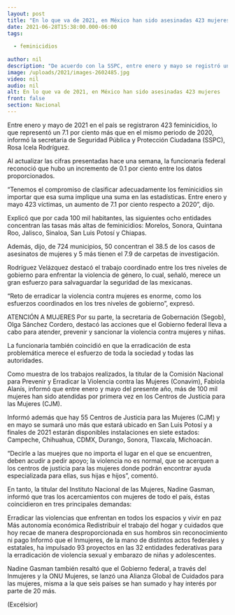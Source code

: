 ```yaml
---
layout: post
title: "En lo que va de 2021, en México han sido asesinadas 423 mujeres"
date: 2021-06-28T15:38:00.000-06:00
tags:
  
  - feminicidios
  
author: nil
description: "De acuerdo con la SSPC, entre enero y mayo se registró un alza de 7.1% de este delito respecto a 2020; Segob, Conavim e Inmujeres destacan acciones para atender violencia de género"
image: /uploads/2021/images-2602485.jpg
video: nil
audio: nil
alt: En lo que va de 2021, en México han sido asesinadas 423 mujeres
front: false
section: Nacional
---
```


Entre enero y mayo de 2021 en el país se registraron 423 feminicidios, lo que representó un 7.1 por ciento más que en el mismo periodo de 2020, informó la secretaria de Seguridad Pública y Protección Ciudadana (SSPC), Rosa Icela Rodríguez.

Al actualizar las cifras presentadas hace una semana, la funcionaria federal reconoció que hubo un incremento de 0.1 por ciento entre los datos proporcionados.

“Tenemos el compromiso de clasificar adecuadamente los feminicidios sin importar que esa suma implique una suma en las estadísticas. Entre enero y mayo 423 víctimas, un aumento de 7.1 por ciento respecto a 2020”, dijo.

Explicó que por cada 100 mil habitantes, las siguientes ocho entidades concentran las tasas más altas de feminicidios: Morelos, Sonora, Quintana Roo, Jalisco, Sinaloa, San Luis Potosí y Chiapas.

Además, dijo, de 724 municipios, 50 concentran el 38.5 de los casos de asesinatos de mujeres y 5 más tienen el 7.9 de carpetas de investigación.

Rodríguez Velázquez destacó el trabajo coordinado entre los tres niveles de gobierno para enfrentar la violencia de género, lo cual, señaló, merece un gran esfuerzo para salvaguardar la seguridad de las mexicanas.

“Reto de erradicar la violencia contra mujeres es enorme, como los esfuerzos coordinados en los tres niveles de gobierno”, expresó.

ATENCIÓN A MUJERES
Por su parte, la secretaria de Gobernación (Segob), Olga Sánchez Cordero, destacó las acciones que el Gobierno federal lleva a cabo para atender, prevenir y sancionar la violencia contra mujeres y niñas.

La funcionaria también coincidió en que la erradicación de esta problemática merece el esfuerzo de toda la sociedad y todas las autoridades.

Como muestra de los trabajos realizados, la titular de la Comisión Nacional para Prevenir y Erradicar la Violencia contra las Mujeres (Conavim), Fabiola Alanís, informó que entre enero y mayo del presente año, más de 100 mil mujeres han sido atendidas por primera vez en los Centros de Justicia para las Mujeres (CJM).

Informó además que hay 55 Centros de Justicia para las Mujeres (CJM) y en mayo se sumará uno más que estará ubicado en San Luis Potosí y a finales de 2021 estarán disponibles instalaciones en siete estados: Campeche, Chihuahua, CDMX, Durango, Sonora, Tlaxcala, Michoacán.


“Decirle a las muejres que no importa el lugar en el que se encuentren, deben acudir a pedir apoyo; la violencia no es normal, que se acerquen a los centros de justicia para las mujeres donde podrán encontrar ayuda especializada para ellas, sus hijas e hijos”, comentó.

En tanto, la titular del Instituto Nacional de las Mujeres, Nadine Gasman, informó que tras los acercamientos con mujeres de todo el país, éstas coincidieron en tres principales demandas:

Erradicar las violencias que enfrentan en todos los espacios y vivir en paz
Más autonomía económica
Redistribuir el trabajo del hogar y cuidados que hoy recae de manera desproporcionada en sus hombros sin reconocimiento ni pago
Informó que el Inmujeres,  de la mano de distintos actos federales y estatales, ha impulsado 93 proyectos en las 32 entidades federativas para la erradicación de violencia sexual y embarazo de niñas y adolescentes.

Nadine Gasman también resaltó que el Gobierno federal, a través del Inmujeres y la ONU Mujeres, se lanzó una Alianza Global de Cuidados para las mujeres, misma a la que seis países se han sumado y hay interés por parte de 20 más.

(Excélsior)